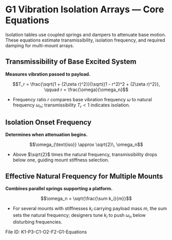 # G1 Vibration Isolation Arrays — Core Equations

Isolation tables use coupled springs and dampers to attenuate base motion. These equations estimate transmissibility, isolation frequency, and required damping for multi-mount arrays.

## Transmissibility of Base Excited System
**Measures vibration passed to payload.**

$$T_r = \frac{\sqrt{1 + (2\zeta r)^2}}{\sqrt{(1 - r^2)^2 + (2\zeta r)^2}}, \qquad r = \frac{\omega}{\omega_n}$$

- Frequency ratio $r$ compares base vibration frequency $\omega$ to natural frequency $\omega_n$; transmissibility $T_r < 1$ indicates isolation.

## Isolation Onset Frequency
**Determines when attenuation begins.**

$$\omega_{\text{iso}} \approx \sqrt{2}\, \omega_n$$

- Above $\sqrt{2}$ times the natural frequency, transmissibility drops below one, guiding mount stiffness selection.

## Effective Natural Frequency for Multiple Mounts
**Combines parallel springs supporting a platform.**

$$\omega_n = \sqrt{\frac{\sum k_i}{m}}$$

- For several mounts with stiffnesses $k_i$ carrying payload mass $m$, the sum sets the natural frequency; designers tune $k_i$ to push $\omega_n$ below disturbing frequencies.

File ID: K1-P3-C1-O2-F2-G1-Equations
